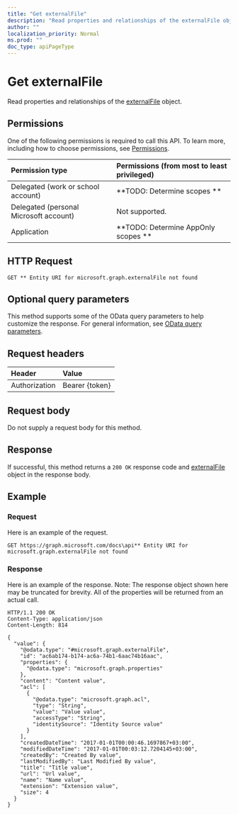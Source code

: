 ```yaml
---
title: "Get externalFile"
description: "Read properties and relationships of the externalFile object."
author: ""
localization_priority: Normal
ms.prod: ""
doc_type: apiPageType
---
```


# Get externalFile

Read properties and relationships of the [externalFile](../resources/externalfile.md) object.

## Permissions
One of the following permissions is required to call this API. To learn more, including how to choose permissions, see [Permissions](/concepts/permissions-reference.md).

|Permission type|Permissions (from most to least privileged)|
|:---|:---|
|Delegated (work or school account)|**TODO: Determine scopes **|
|Delegated (personal Microsoft account)|Not supported.|
|Application|**TODO: Determine AppOnly scopes **|

## HTTP Request
<!-- {
  "blockType": "ignored"
}
-->
``` http
GET ** Entity URI for microsoft.graph.externalFile not found
```

## Optional query parameters
This method supports some of the OData query parameters to help customize the response. For general information, see [OData query parameters](/graph/query-parameters).

## Request headers
|Header|Value|
|:---|:---|
|Authorization|Bearer {token}|

## Request body
Do not supply a request body for this method.

## Response
If successful, this method returns a `200 OK` response code and [externalFile](../resources/externalfile.md) object in the response body.

## Example

### Request
Here is an example of the request.
<!-- {
  "blockType": "request",
  "name": "get_externalfile"
}
-->
``` http
GET https://graph.microsoft.com/docs\api** Entity URI for microsoft.graph.externalFile not found
```

### Response
Here is an example of the response. Note: The response object shown here may be truncated for brevity. All of the properties will be returned from an actual call.
<!-- {
  "blockType": "response",
  "truncated": true,
  "@odata.type": "microsoft.graph.externalFile"
}
-->
``` http
HTTP/1.1 200 OK
Content-Type: application/json
Content-Length: 814

{
  "value": {
    "@odata.type": "#microsoft.graph.externalFile",
    "id": "ac6ab174-b174-ac6a-74b1-6aac74b16aac",
    "properties": {
      "@odata.type": "microsoft.graph.properties"
    },
    "content": "Content value",
    "acl": [
      {
        "@odata.type": "microsoft.graph.acl",
        "type": "String",
        "value": "Value value",
        "accessType": "String",
        "identitySource": "Identity Source value"
      }
    ],
    "createdDateTime": "2017-01-01T00:00:46.1697867+03:00",
    "modifiedDateTime": "2017-01-01T00:03:12.7204145+03:00",
    "createdBy": "Created By value",
    "lastModifiedBy": "Last Modified By value",
    "title": "Title value",
    "url": "Url value",
    "name": "Name value",
    "extension": "Extension value",
    "size": 4
  }
}
```

